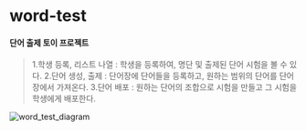 # word-test
#### 단어 출제 토이 프로젝트

>1.학생 등록, 리스트 나열 : 학생을 등록하여, 명단 및 출제된 단어 시험을 볼 수 있다.
>2.단어 생성, 출제 : 단어장에 단어들을 등록하고, 원하는 범위의 단어를 단어장에서 가져온다.
>3.단어 배포 : 원하는 단어의 조합으로 시험을 만들고 그 시험을 학생에게 배포한다.


![word_test_diagram](https://github.com/riceCakeSsamanKo/word-test/assets/121627245/65ded597-837d-4276-ade0-4561644b21b7)
